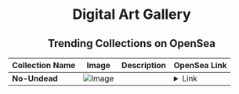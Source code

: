 <div align="center">

# Digital Art Gallery

## Trending Collections on OpenSea

| Collection Name                       | Image                                                                                     | Description                       | OpenSea Link                                                                                          |
|---------------------------------------|-------------------------------------------------------------------------------------------|-----------------------------------|--------------------------------------------------------------------------------------------------------|
| **No-Undead** | ![Image](https://i.seadn.io/s/raw/files/4bed37365fabc27319b02830671ecf94.png?w=500&auto=format?w=200&auto=format) |  | <details><summary>Link</summary>[No-Undead](https://opensea.io/collection/no-undead-27)</details> |

</div>